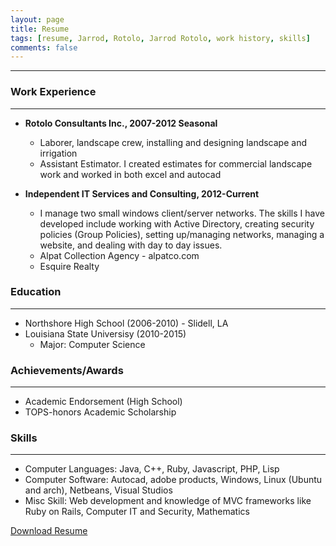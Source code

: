 ```yaml
---
layout: page
title: Resume
tags: [resume, Jarrod, Rotolo, Jarrod Rotolo, work history, skills]
comments: false
---
```


---

### Work Experience  
---
* __Rotolo Consultants Inc., 2007-2012 Seasonal__  
    - Laborer, landscape crew, installing and designing landscape and irrigation  
    - Assistant Estimator. I created estimates for commercial landscape work and worked in both excel and autocad  

* __Independent IT Services and Consulting, 2012-Current__  
    - I manage two small windows client/server networks. The skills I have developed include working with Active Directory, creating security policies (Group Policies), setting up/managing networks, managing a website, and dealing with day to day issues.  
    - Alpat Collection Agency - alpatco.com  
    - Esquire Realty  

### Education
---
* Northshore High School (2006-2010) - Slidell, LA
* Louisiana State Universisy (2010-2015)
    - Major: Computer Science

### Achievements/Awards
---
* Academic Endorsement (High School)
* TOPS-honors Academic Scholarship

### Skills
---
* Computer Languages: Java, C++, Ruby, Javascript, PHP, Lisp
* Computer Software: Autocad, adobe products, Windows, Linux (Ubuntu and arch), Netbeans, Visual Studios
* Misc Skill: Web development and knowledge of MVC frameworks like Ruby on Rails, Computer IT and Security, Mathematics

[Download Resume](https://www.dropbox.com/s/bady86cowxsesv7/Jarrod%20Rotolo%20Resume.docx?dl=0)
